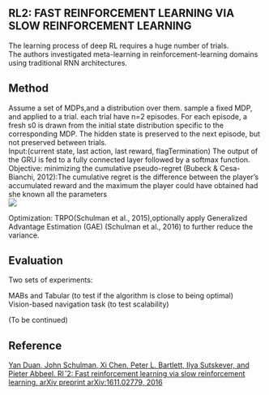 RL2: FAST REINFORCEMENT LEARNING VIA SLOW REINFORCEMENT LEARNING
---------
The learning process of deep RL requires a huge number of trials.   
The authors investigated meta-learning in reinforcement-learning domains using traditional RNN architectures. 

Method
---------
Assume a set of MDPs,and a distribution over them. sample a fixed MDP, and applied to a trial. each trial have n=2 episodes. 
For each episode, a fresh s0 is drawn from the initial state distribution specific to the corresponding MDP. The hidden state is preserved to the next episode, but not preserved between trials.  
Input:(current state, last action, last reward, flagTermination)
The output of the GRU is fed to a fully connected layer followed by a softmax function.
Objective: minimizing the cumulative pseudo-regret (Bubeck & Cesa-Bianchi, 2012):The cumulative regret is the difference between the player’s accumulated reward and the maximum the player could have obtained had she known all the parameters  
![](https://image.slidesharecdn.com/nips2016sharingpart2-170422013135/95/nips-2016-sharing-rl-and-others-33-638.jpg?cb=1492824941)

Optimization: TRPO(Schulman et al., 2015),optionally apply Generalized Advantage Estimation (GAE) (Schulman et al., 2016) to further reduce the variance.  

Evaluation
------------
Two sets of experiments:

MABs and Tabular (to test if the algorithm is close to being optimal)  
Vision-based navigation task (to test scalability)  

(To be continued)  

Reference
----
[Yan Duan, John Schulman, Xi Chen, Peter L. Bartlett, Ilya Sutskever, and Pieter Abbeel. Rl$ˆ2$:
Fast reinforcement learning via slow reinforcement learning. arXiv preprint arXiv:1611.02779,
2016](https://arxiv.org/pdf/1611.02779.pdf)
